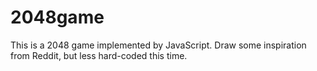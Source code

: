 # 2048game
This is a 2048 game implemented by JavaScript.
Draw some inspiration from Reddit, but less hard-coded this time.  
